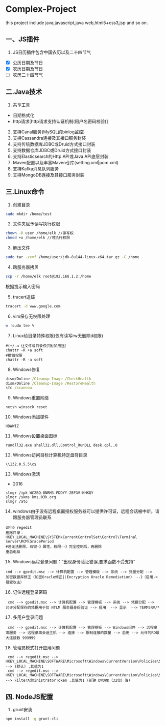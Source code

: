 # Complex-Project
this project include java,javascript,java web,html5+css3,jsp and so on.
## 一、JS插件
1. JS日历插件包含中国农历以及二十四节气
  - [x] 公历日期及节日
  - [x] 农历日期及节日
  - [ ] 农历二十四节气
## 二.Java技术
1. 共享工具
- 日期格式化
- http请求[http请求支持认证机制(用户名密码校验)]
2. 支持Canal服务(MySQL的binlog监控)
3. 支持Cassandra连接及其接口服务封装
4. 支持传统数据库JDBC或Druid方式接口封装
5. 支持数据仓库JDBC或Druid方式接口封装
7. 支持Elasticsearch的Http API或Java API底层封装
8. Maven配置以及丰富Maven仓库(setting.xml|pom.xml)
9. 支持Kafka消息队列服务
10. 支持MongoDB连接及其接口服务封装
## 三.Linux命令
1. 创建目录
```bash
sudo mkdir /home/test
```
2. 文件夹赋予读写执行权限
```bash
chown -R user /home/elk //读写权
chmod +x /home/elk //可执行权限
```
3. 解压文件
```bash
sudo tar -zxvf /home/user/jdk-8u144-linux-x64.tar.gz -C /home
```
4. 跨服务器拷贝
```bash
scp -r /home/elk root@192.168.1.2:/home
```
根据提示输入密码

5. tracert追踪
```bash
tracert -d www.google.com
```
6. vim保存无权限处理
```bash
w !sudo tee %
```
7. Linux给目录特殊权限(仅有读写rw无删除d权限)
```
#(+/-a 让文件或目录仅供附加用途)
chattr -R +a soft
#撤销权限
chattr -R -a soft
```

8. Windows修复
```cmd
dism/Online /Cleanup-Image /CheckHealth
dism/Online /Cleanup-Image /RestoreHealth
sfc /scannow
```
9. Windows重置网络
```
netsh winsock reset
```
10. Windows添加硬件
```
HDWWIZ
```
11. Windows设置桌面图标
```
rundll32.exe shell32.dll,Control_RunDLL desk.cpl,,0
```
12. Windows访问目标计算机特定盘符目录
```
\\132.0.5.5\c$
```
13. Windows激活
- 2016
```
slmgr /ipk WC2BQ-8NRM3-FDDYY-2BFGV-KHKQY
slmgr /skms kms.03k.org
slmgr /ato
```
14. windows由于没有远程桌面授权服务器可以提供许可证，远程会话被中断。请跟服务器管理员联系

```
运行》regedit
删除目录：
HKEY_LOCAL_MACHINE\SYSTEM\CurrentControlSet\Control\Terminal Server\RCM\GracePeriod
#若无法删除，右键-》属性，权限--》完全控制后，再删除
重启电脑

```
15. Windows远程登录问题：“出现身份验证错误,要求函数不受支持”
```
cmd --> gpedit.msc --> 计算机配置 --> 管理模板 --> 系统 --> 凭据分配 -->  加密数据库修正（加密Oracle修正||Encryption Oracle Remediation） --》（启用->易受攻击）
```

16. 记住远程登录密码
```
 cmd --> gpedit.msc --> 计算机配置 --> 管理模板 --> 系统 --> 凭据分配 --> 允许分配保存的凭据用于仅 NTLM 服务器身份验证 --> 启用  --> 显示  --> TERMSRV/*
```
17. 多用户登录问题
```
 cmd --> gpedit.msc --> 计算机配置 --> 管理模板 --> Windows组件 --> 远程桌面服务 --> 远程桌面会话主机 --> 连接 --> 限制连接的数量 --> 启用 --> 允许的RD最大连接数 999999
```
18. 管理员模式打开应用问题
```
 cmd --> regedit.msc --> HKEY_LOCAL_MACHINE\SOFTWARE\Microsoft\Windows\CurrentVersion\Policies\System\UIPI --> (默认) ,其值为1
 cmd --> regedit.msc --> HKEY_LOCAL_MACHINE\SOFTWARE\Microsoft\Windows\CurrentVersion\Policies\System --> FilterAdministratorToken ,其值为1 (新建 DWORD（32位）值)
```

## 四. NodeJS配置
1. grunt安装
```bash
npm install -g grunt-cli
```
